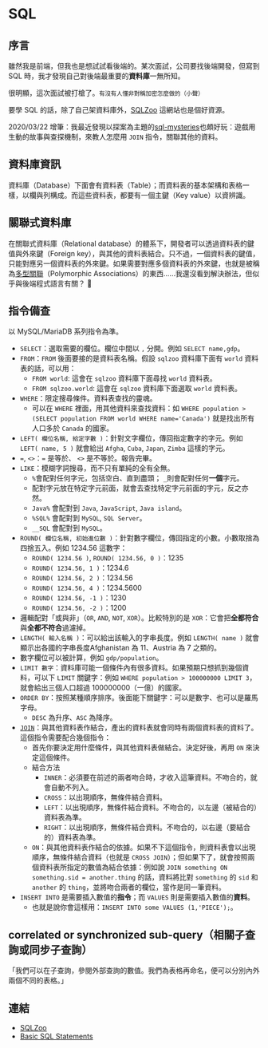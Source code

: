 # SQL

## 序言

雖然我是前端，但我也是想試試看後端的。某次面試，公司要找後端開發，但寫到 SQL 時，我才發現自己對後端最重要的**資料庫**一無所知。

很明顯，這次面試被打槍了。<small>有沒有人懂非對稱加密怎麼做的（小聲）</small>

要學 SQL 的話，除了自己架資料庫外，[SQLZoo](https://sqlzoo.net) 這網站也是個好資源。

2020/03/22 增筆：我最近發現以探案為主題的[sql-mysteries](http://mystery.knightlab.com)也頗好玩：遊戲用生動的故事與查探機制，來教人怎麼用 `JOIN` 指令，關聯其他的資料。

## 資料庫資訊

資料庫（Database）下面會有資料表（Table）；而資料表的基本架構和表格一樣，以欄與列構成。而這些資料表，都要有一個主鍵（Key value）以資辨識。

## 關聯式資料庫

在關聯式資料庫（Relational database）的體系下，開發者可以透過資料表的鍵值與外來鍵（Foreign key），與其他的資料表結合。只不過，一個資料表的鍵值，只能對應另一個資料表的外來鍵。如果需要對應多個資料表的外來鍵，也就是被稱為[多型關聯](https://stackoverflow.com/a/2003042/7162445)（Polymorphic Associations）的東西......我還沒看到解決辦法，但似乎與後端程式語言有關？ 🤔

## 指令備查

以 MySQL/MariaDB 系列指令為準。

* `SELECT`：選取需要的欄位。欄位中間以 `,` 分開。例如 `SELECT name,gdp`。
* `FROM`：`FROM` 後面要接的是資料表名稱。假設 `sqlzoo` 資料庫下面有 `world` 資料表的話，可以用：
  * `FROM world`: 這會在 `sqlzoo` 資料庫下面尋找 `world` 資料表。
  * `FROM sqlzoo.world`: 這會在 `sqlzoo` 資料庫下面選取 `world` 資料表。
* `WHERE`：限定搜尋條件。資料表查找的靈魂。
  * 可以在 `WHERE` 裡面，用其他資料來查找資料：如 `WHERE population > (SELECT population FROM world WHERE name='Canada')` 就是找出所有人口多於 `Canada` 的國家。
* `LEFT( 欄位名稱, 給定字數 )`：針對文字欄位，傳回指定數字的字元。例如 `LEFT( name, 5 )` 就會給出 `Afgha`, `Cuba`, `Japan`, `Zimba` 這樣的字元。
* `=`, `<>`：`=` 是等於、 `<>` 是不等於。報告完畢。
* `LIKE`：模糊字詞搜尋，而不只有單純的全有全無。
  * `%`會配對任何字元，包括空白、直到盡頭； `_`則會配對任何**一個**字元。
  * 配對字元放在特定字元前面，就會去查找特定字元前面的字元，反之亦然。
  * `Java%` 會配對到 `Java`, `JavaScript`, `Java island`。
  * `%SQL%` 會配對到 `MySQL`, `SQL Server`。
  * `__SQL` 會配對到 `MySQL`。
* `ROUND( 欄位名稱, 初始進位數 )`：針對數字欄位，傳回指定的小數。小數取捨為四捨五入。例如 1234.56 這數字：
  * `ROUND( 1234.56 )`, `ROUND( 1234.56, 0 )`：1235
  * `ROUND( 1234.56, 1 )`：1234.6
  * `ROUND( 1234.56, 2 )`：1234.56
  * `ROUND( 1234.56, 4 )`：1234.5600
  * `ROUND( 1234.56, -1 )`：1230
  * `ROUND( 1234.56, -2 )`：1200
* 邏輯配對「或與非」（`OR`, `AND`, `NOT`, `XOR`）。比較特別的是 `XOR`：它會把**全都符合**與**全都不符合**過濾掉。
* `LENGTH( 輸入名稱 )`：可以給出該輸入的字串長度。例如 `LENGTH( name )` 就會顯示出各國的字串長度Afghanistan 為 11、Austria 為 7 之類的。
* 數字欄位可以被計算，例如 `gdp/population`。
* `LIMIT 數字`：資料庫可能一個條件內有很多資料。如果預期只想抓到幾個資料，可以下 `LIMIT` 關鍵字：例如 `WHERE population > 100000000 LIMIT 3`，就會給出三個人口超過 100000000（一億）的國家。
* `ORDER BY`：按照某種順序排序。後面能下關鍵字：可以是數字、也可以是羅馬字母。
  * `DESC` 為升序、`ASC` 為降序。
* [`JOIN`](https://mariadb.com/kb/en/joining-tables-with-join-clauses)：與其他資料表作結合，產出的資料表就會同時有兩個資料表的資料了。這個指令需要配合幾個指令：
  * 首先你要決定用什麼條件，與其他資料表做結合。決定好後，再用 `ON` 來決定這個條件。
  * 結合方法
    * `INNER`：必須要在前述的兩者吻合時，才收入這筆資料。不吻合的，就會自動不列入。
    * `CROSS`：以出現順序，無條件結合資料。
    * `LEFT`：以出現順序，無條件結合資料。不吻合的，以左邊（被結合的）資料表為準。
    * `RIGHT`：以出現順序，無條件結合資料。不吻合的，以右邊（要結合的）資料表為準。
  * `ON`：與其他資料表作結合的依據。如果不下這個指令，則資料表會以出現順序，無條件結合資料（也就是 `CROSS JOIN`）；但如果下了，就會按照兩個資料表所指定的數值為結合依據：例如說 `JOIN something ON something.sid = another.thing` 的話，資料將比對 `something` 的 `sid` 和 `another` 的 `thing`，並將吻合兩者的欄位，當作是同一筆資料。
* `INSERT INTO` 是需要插入數值的**指令**；而 `VALUES` 則是需要插入數值的**資料**。
  * 也就是說你會這樣用：`INSERT INTO some VALUES (1,'PIECE');`。

## correlated or synchronized sub-query（相關子查詢或同步子查詢）

「我們可以在子查詢，參閱外部查詢的數值。我們為表格再命名，便可以分別內外兩個不同的表格。」

## 連結

* [SQLZoo](https://sqlzoo.net)
* [Basic SQL Statements](https://mariadb.com/kb/en/library/basic-sql-statements)
